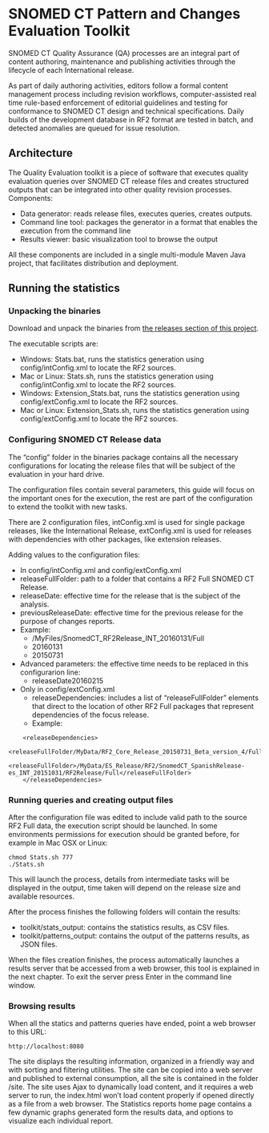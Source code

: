 # SNOMED CT Pattern and Changes Evaluation Toolkit

SNOMED CT Quality Assurance (QA) processes are an integral part of content authoring, maintenance and publishing activities through the lifecycle of each International release.

As part of daily authoring activities, editors follow a formal content management process including revision workflows, computer-assisted real time rule-based enforcement of editorial guidelines and testing for conformance to SNOMED CT design and technical specifications. Daily builds of the development database in RF2 format are tested in batch, and detected anomalies are queued for issue resolution.

## Architecture

The Quality Evaluation toolkit is a piece of software that executes quality evaluation queries over SNOMED CT release files and creates structured outputs that can be integrated into other quality revision processes.
Components:

* Data generator: reads release files, executes queries, creates outputs.
* Command line tool: packages the generator in a format that enables the execution from the command line
* Results viewer: basic visualization tool to browse the output

All these components are included in a single multi-module Maven Java project, that facilitates distribution and deployment.

## Running the statistics 

### Unpacking the binaries

Download and unpack the binaries from [the releases section of this project](https://github.com/termMed/sct-statistics-qa/releases).

The executable scripts are:

* Windows: Stats.bat, runs the statistics generation using config/intConfig.xml to locate the RF2 sources.
* Mac or Linux: Stats.sh, runs the statistics generation using config/intConfig.xml to locate the RF2 sources.
* Windows: Extension_Stats.bat, runs the statistics generation using config/extConfig.xml to locate the RF2 sources.
* Mac or Linux: Extension_Stats.sh, runs the statistics generation using config/extConfig.xml to locate the RF2 sources.
	
###	Configuring SNOMED CT Release data

The “config” folder in the binaries package contains all the necessary configurations for locating the release files that will be subject of the evaluation in your hard drive.

The configuration files contain several parameters, this guide will focus on the important ones for the execution, the rest are part of the configuration to extend the toolkit with new tasks.

There are 2 configuration files, intConfig.xml is used for single package releases, like the International Release, extConfig.xml is used for releases with dependencies with other packages, like extension releases.

Adding values to the configuration files:

*	In config/intConfig.xml and config/extConfig.xml
  * releaseFullFolder: path to a folder that contains a RF2 Full SNOMED CT Release.
  * releaseDate: effective time for the release that is the subject of the analysis.
  * previousReleaseDate: effective time for the previous release for the purpose of changes reports.
  * Example:
    * <releaseFullFolder>/MyFiles/SnomedCT_RF2Release_INT_20160131/Full</releaseFullFolder>
    * <releaseDate>20160131</releaseDate>
    * <previousReleaseDate>20150731</previousReleaseDate>
  * Advanced parameters: the effective time needs to be replaced in this configurarion line:
    * <param><name>releaseDate</name><value>20160215</value></param>
* Only in config/extConfig.xml
  * releaseDependencies: includes a list of “releaseFullFolder” elements that direct to the location of other RF2 Full packages that represent dependencies of the focus release.
  * Example:
```
    <releaseDependencies>
      <releaseFullFolder/MyData/RF2_Core_Release_20150731_Beta_version_4/Full</releaseFullFolder>
      <releaseFullFolder>/MyData/ES_Release/RF2/SnomedCT_SpanishRelease-es_INT_20151031/RF2Release/Full</releaseFullFolder>
    </releaseDependencies>
```
###	Running queries and creating output files

After the configuration file was edited to include valid path to the source RF2 Full data, the execution script should be launched. In some environments permissions for execution should be granted before, for example in Mac OSX or Linux:

```
chmod Stats.sh 777
./Stats.sh
```

This will launch the process, details from intermediate tasks will be displayed in the output, time taken will depend on the release size and available resources.

After the process finishes the following folders will contain the results:

* toolkit/stats_output: contains the statistics results, as CSV files.
* toolkit/patterns_output: contains the output of the patterns results, as JSON files.

When the files creation finishes, the process automatically launches a results server that be accessed from a web browser, this tool is explained in the next chapter. To exit the server press Enter in the command line window.

###	Browsing results

When all the statics and patterns queries have ended, point a web browser to this URL:

```
http://localhost:8080
```

The site displays the resulting information, organized in a friendly way and with sorting and filtering utilities.
The site can be copied into a web server and published to external consumption, all the site is contained in the folder /site. The site uses Ajax to dynamically load content, and it requires a web server to run, the index.html won’t load content properly if opened directly as a file from a web browser.
The Statistics reports home page contains a few dynamic graphs generated form the results data, and options to visualize each individual report.
